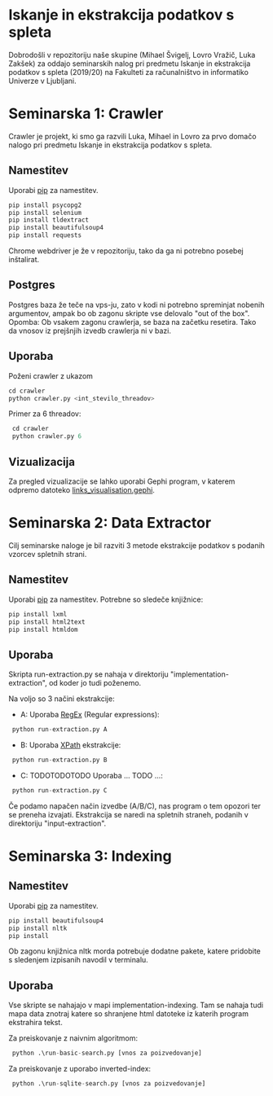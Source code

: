 # Iskanje in ekstrakcija podatkov s spleta
Dobrodošli v repozitoriju naše skupine (Mihael Švigelj, Lovro Vražič, Luka Zakšek) za oddajo seminarskih nalog pri predmetu Iskanje in ekstrakcija podatkov s spleta (2019/20) na Fakulteti za računalništvo in informatiko Univerze v Ljubljani.

# Seminarska 1: Crawler

Crawler je projekt, ki smo ga razvili Luka, Mihael in Lovro za prvo domačo nalogo pri predmetu Iskanje in ekstrakcija podatkov s spleta.


## Namestitev

Uporabi [pip](https://pip.pypa.io/en/stable/) za namestitev.

```bash
pip install psycopg2
pip install selenium
pip install tldextract
pip install beautifulsoup4
pip install requests
```
Chrome webdriver je že v repozitoriju, tako da ga ni potrebno posebej inštalirat.
## Postgres

Postgres baza že teče na vps-ju, zato v kodi ni potrebno spreminjat nobenih argumentov, ampak bo ob zagonu skripte vse delovalo "out of the box".   
Opomba: Ob vsakem zagonu crawlerja, se baza na začetku resetira. Tako da vnosov iz prejšnjih izvedb crawlerja ni v bazi.

## Uporaba

Poženi crawler z ukazom 
```python
cd crawler
python crawler.py <int_stevilo_threadov>
```
Primer za 6 threadov:
```python
 cd crawler
 python crawler.py 6
```

## Vizualizacija

Za pregled vizualizacije se lahko uporabi Gephi program, v katerem odpremo datoteko [links_visualisation.gephi](/links_visualisation.gephi).

# Seminarska 2: Data Extractor
Cilj seminarske naloge je bil razviti 3 metode ekstrakcije podatkov s podanih vzorcev spletnih strani.
## Namestitev

Uporabi [pip](https://pip.pypa.io/en/stable/) za namestitev. Potrebne so sledeče knjižnice:

```bash
pip install lxml
pip install html2text
pip install htmldom
```
## Uporaba
Skripta run-extraction.py se nahaja v direktoriju "implementation-extraction", od koder jo tudi poženemo.

Na voljo so 3 načini ekstrakcije:
- A: Uporaba [RegEx](https://en.wikipedia.org/wiki/Regular_expression) (Regular expressions):
```python
 python run-extraction.py A
```
- B: Uporaba [XPath](https://en.wikipedia.org/wiki/XPath) ekstrakcije:
```python
 python run-extraction.py B
```
- C: TODOTODOTODO Uporaba ... TODO ...:
```python
 python run-extraction.py C
```
Če podamo napačen način izvedbe (A/B/C), nas program o tem opozori ter se preneha izvajati.
Ekstrakcija se naredi na spletnih straneh, podanih v direktoriju "input-extraction".

# Seminarska 3: Indexing

## Namestitev

Uporabi [pip](https://pip.pypa.io/en/stable/) za namestitev.

```bash
pip install beautifulsoup4
pip install nltk
pip install 
```

Ob zagonu knjižnica nltk morda potrebuje dodatne pakete, katere pridobite s sledenjem izpisanih navodil v terminalu.

## Uporaba

Vse skripte se nahajajo v mapi implementation-indexing. Tam se nahaja tudi mapa data znotraj katere so shranjene html datoteke iz katerih program ekstrahira tekst. 

Za preiskovanje z naivnim algoritmom:

```python
 python .\run-basic-search.py [vnos za poizvedovanje]
```

Za preiskovanje z uporabo inverted-index:

```python
 python .\run-sqlite-search.py [vnos za poizvedovanje]
```
